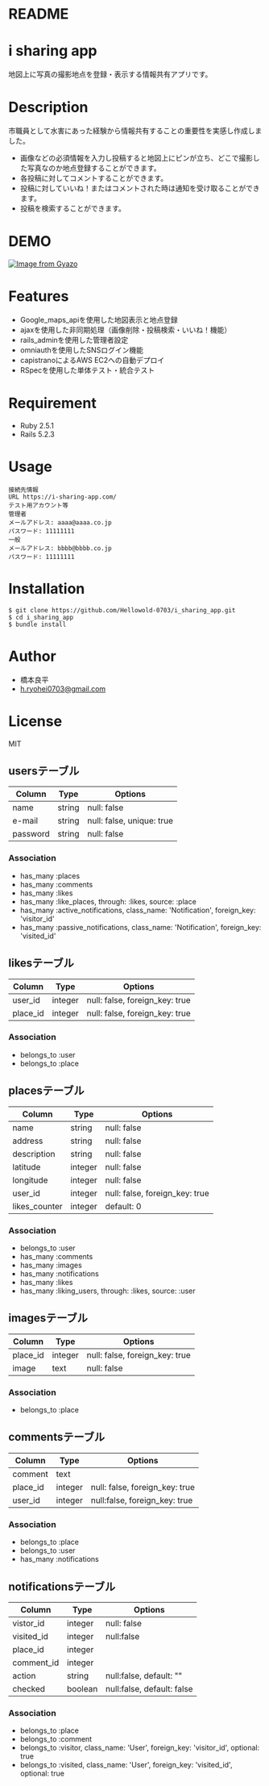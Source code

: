# README

# i sharing app
地図上に写真の撮影地点を登録・表示する情報共有アプリです。

# Description
市職員として水害にあった経験から情報共有することの重要性を実感し作成しました。
* 画像などの必須情報を入力し投稿すると地図上にピンが立ち、どこで撮影した写真なのか地点登録することができます。
* 各投稿に対してコメントすることができます。
* 投稿に対していいね！またはコメントされた時は通知を受け取ることができます。
* 投稿を検索することができます。

# DEMO
[![Image from Gyazo](https://i.gyazo.com/54ddc7d426319e555ecaf42b7d30641e.gif)](https://gyazo.com/54ddc7d426319e555ecaf42b7d30641e)

# Features
* Google_maps_apiを使用した地図表示と地点登録
* ajaxを使用した非同期処理（画像削除・投稿検索・いいね！機能）
* rails_adminを使用した管理者設定
* omniauthを使用したSNSログイン機能
* capistranoによるAWS EC2への自動デプロイ
* RSpecを使用した単体テスト・統合テスト

# Requirement
* Ruby 2.5.1
* Rails 5.2.3

# Usage
```
接続先情報
URL https://i-sharing-app.com/
テスト用アカウント等
管理者
メールアドレス: aaaa@aaaa.co.jp
パスワード: 11111111
一般
メールアドレス: bbbb@bbbb.co.jp
パスワード: 11111111
```
# Installation
```
$ git clone https://github.com/Hellowold-0703/i_sharing_app.git
$ cd i_sharing_app
$ bundle install
```

# Author
* 橋本良平
* h.ryohei0703@gmail.com

# License
MIT


## usersテーブル
|Column|Type|Options|
|------|----|-------|
|name|string|null: false|
|e-mail|string|null: false, unique: true|
|password|string|null: false|

### Association
- has_many :places
- has_many :comments
- has_many :likes
- has_many :like_places, through: :likes, source: :place
- has_many :active_notifications, class_name: 'Notification', foreign_key: 'visitor_id'
- has_many :passive_notifications, class_name: 'Notification', foreign_key: 'visited_id'

## likesテーブル

|Column|Type|Options|
|------|----|-------|
|user_id|integer|null: false, foreign_key: true|
|place_id|integer|null: false, foreign_key: true|

### Association
- belongs_to :user
- belongs_to :place

## placesテーブル
|Column|Type|Options|
|------|----|-------|
|name|string|null: false|
|address|string|null: false|
|description|string|null: false|
|latitude|integer|null: false|
|longitude|integer|null: false|
|user_id|integer|null: false, foreign_key: true|
|likes_counter|integer|default: 0|

### Association
- belongs_to :user
- has_many :comments
- has_many :images
- has_many :notifications
- has_many :likes
- has_many :liking_users, through: :likes, source: :user

## imagesテーブル
|Column|Type|Options|
|------|----|-------|
|place_id|integer|null: false, foreign_key: true|
|image|text|null: false|

### Association
- belongs_to :place

## commentsテーブル
|Column|Type|Options|
|------|----|-------|
|comment|text|
|place_id|integer|null: false, foreign_key: true|
|user_id|integer|null:false, foreign_key: true|

### Association
- belongs_to :place
- belongs_to :user
- has_many :notifications

## notificationsテーブル
|Column|Type|Options|
|------|----|-------|
|vistor_id|integer|null: false|
|visited_id|integer|null:false|
|place_id|integer|
|comment_id|integer|
|action|string|null:false, default: ""|
|checked|boolean|null:false, default: false|

### Association
- belongs_to :place
- belongs_to :comment
- belongs_to :visitor, class_name: 'User', foreign_key: 'visitor_id', optional: true
- belongs_to :visited, class_name: 'User', foreign_key: 'visited_id', optional: true
